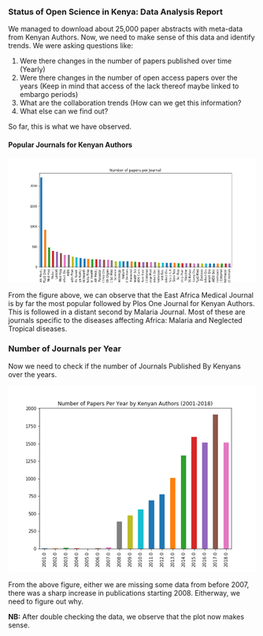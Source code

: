 ### Status of Open Science in Kenya: Data Analysis Report

We managed to download about 25,000 paper abstracts with meta-data from Kenyan Authors. Now, we need to make sense of this data and identify trends. We were asking questions like:

1. Were there changes in the number of papers published over time (Yearly)
2. Were there changes in the number of open access papers over the years (Keep in mind that access of the lack thereof maybe linked to embargo periods)
3. What are the collaboration trends (How can we get this information?
4. What else can we find out?

So far, this is what we have observed. 


#### Popular Journals for Kenyan Authors
![Image](plots/papers_per_jornal.png)

From the figure above, we can observe that the East Africa Medical Journal is by far the most popular followed by Plos One Journal for Kenyan Authors. This is followed in a distant second by Malaria Journal. Most of these are journals specific to the diseases affecting Africa: Malaria and Neglected Tropical diseases. 


### Number of Journals per Year

Now we need to check if the number of Journals Published By Kenyans over the years. 

![peryear](plots/papers_per_year.png)

From the above figure, either we are missing some data from before 2007, there was a sharp increase in publications starting 2008. Eitherway, we need to figure out why. 

**NB:** After double checking the data, we observe that the plot now makes sense.
